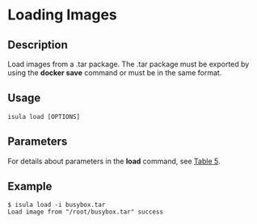 # Loading Images<a name="EN-US_TOPIC_0184808127"></a>

## Description<a name="en-us_topic_0183111391_section16459173015919"></a>

Load images from a .tar package. The .tar package must be exported by using the  **docker save**  command or must be in the same format.

## Usage<a name="en-us_topic_0183111391_section1720816322551"></a>

```
isula load [OPTIONS]
```

## Parameters<a name="en-us_topic_0183111391_section1239324185610"></a>

For details about parameters in the  **load**  command, see  [Table 5](command-line-parameters.md#en-us_topic_0189976507_table99761512187).

## Example<a name="en-us_topic_0183111391_section451016475564"></a>

```
$ isula load -i busybox.tar
Load image from "/root/busybox.tar" success
```

